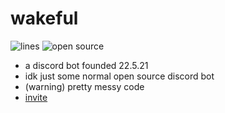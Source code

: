 # wakeful

![lines](https://img.shields.io/tokei/lines/github/jottew/wakeful?color=pink) ![open source](https://img.shields.io/badge/Open%20Source-🔓-pink)

- a discord bot founded 22.5.21
- idk just some normal open source discord bot
- (warning) pretty messy code
- [invite](https://discord.com/api/oauth2/authorize?client_id=845720048668114977&permissions=8&scope=bot)
